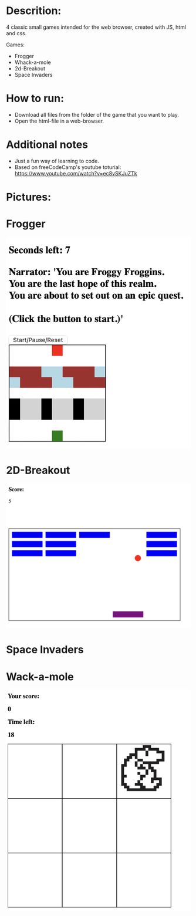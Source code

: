 # Descrition: 

4 classic small games intended for the web browser, created with JS, html and css. 

Games: 

- Frogger
- Whack-a-mole
- 2d-Breakout
- Space Invaders

# How to run: 

- Download all files from the folder of the game that you want to play.
- Open the html-file in a web-browser. 

# Additional notes

- Just a fun way of learning to code.
- Based on freeCodeCamp's youtube toturial: https://www.youtube.com/watch?v=ec8vSKJuZTk

# Pictures: 

# Frogger

![Feature Overview](demo_images/frogger.png)

# 2D-Breakout

![Feature Overview](demo_images/2D-Breakout.png)

# Space Invaders

# Wack-a-mole

![Feature Overview](demo_images/wack-a-mole.png)

